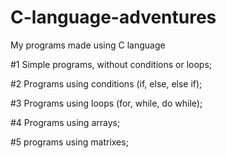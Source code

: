 # C-language-adventures
My programs made using C language


#1 Simple programs, without conditions or loops;

#2 Programs using conditions (if, else, else if);

#3 Programs using loops (for, while, do while);

#4 Programs using arrays;

#5 programs using matrixes;
